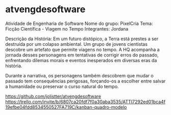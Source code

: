 # atvengdesoftware
Atividade de Engenharia de Software
Nome do grupo: PixelCria
Tema: Ficção Científica - Viagem no Tempo
Integrantes: Jordana

Descrição da História:
Em um futuro distópico, a Terra está prestes a ser destruída por um colapso ambiental. Um grupo de jovens cientistas descobre um artefato que permite viagens no tempo. A HQ acompanha a jornada desses personagens em tentativas de corrigir erros do passado, enfrentando dilemas morais e eventos inesperados em diversas eras da história.

Durante a narrativa, os personagens também descobrem que mudar o passado tem consequências perigosas, forçando-os a escolher entre salvar a humanidade ou preservar o curso natural do tempo.

https://github.com/jolistter/atvengdesoftware
https://trello.com/invite/b/6807ca20fdf7f0a30aba3535/ATTI7292ed01bca4f19efbe04fdd8534550527FA719C/kanban-quadro-modelo
